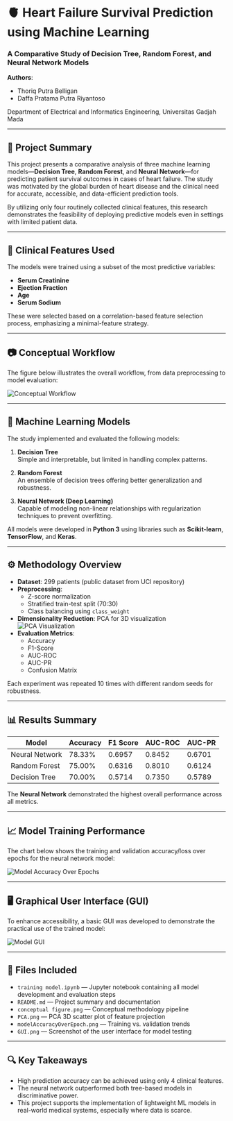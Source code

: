 # 🫀 Heart Failure Survival Prediction using Machine Learning

### A Comparative Study of Decision Tree, Random Forest, and Neural Network Models

**Authors**:  
- Thoriq Putra Belligan  
- Daffa Pratama Putra Riyantoso  

Department of Electrical and Informatics Engineering, Universitas Gadjah Mada

---

## 📖 Project Summary

This project presents a comparative analysis of three machine learning models—**Decision Tree**, **Random Forest**, and **Neural Network**—for predicting patient survival outcomes in cases of heart failure. The study was motivated by the global burden of heart disease and the clinical need for accurate, accessible, and data-efficient prediction tools.

By utilizing only four routinely collected clinical features, this research demonstrates the feasibility of deploying predictive models even in settings with limited patient data.

---

## 🧪 Clinical Features Used

The models were trained using a subset of the most predictive variables:

- **Serum Creatinine**
- **Ejection Fraction**
- **Age**
- **Serum Sodium**

These were selected based on a correlation-based feature selection process, emphasizing a minimal-feature strategy.

---

## 📷 Conceptual Workflow

The figure below illustrates the overall workflow, from data preprocessing to model evaluation:

![Conceptual Workflow](images/conceptual%20figure.png)

---

## 🧠 Machine Learning Models

The study implemented and evaluated the following models:

1. **Decision Tree**  
   Simple and interpretable, but limited in handling complex patterns.

2. **Random Forest**  
   An ensemble of decision trees offering better generalization and robustness.

3. **Neural Network (Deep Learning)**  
   Capable of modeling non-linear relationships with regularization techniques to prevent overfitting.

All models were developed in **Python 3** using libraries such as **Scikit-learn**, **TensorFlow**, and **Keras**.

---

## ⚙️ Methodology Overview

- **Dataset**: 299 patients (public dataset from UCI repository)  
- **Preprocessing**:
  - Z-score normalization
  - Stratified train-test split (70:30)
  - Class balancing using `class_weight`
- **Dimensionality Reduction**: PCA for 3D visualization  
  ![PCA Visualization](images/pca.png)
- **Evaluation Metrics**:
  - Accuracy
  - F1-Score
  - AUC-ROC
  - AUC-PR
  - Confusion Matrix

Each experiment was repeated 10 times with different random seeds for robustness.

---

## 📊 Results Summary

| Model           | Accuracy | F1 Score | AUC-ROC | AUC-PR |
|-----------------|----------|----------|---------|--------|
| Neural Network  | 78.33%   | 0.6957   | 0.8452  | 0.6701 |
| Random Forest   | 75.00%   | 0.6316   | 0.8010  | 0.6124 |
| Decision Tree   | 70.00%   | 0.5714   | 0.7350  | 0.5789 |

The **Neural Network** demonstrated the highest overall performance across all metrics.

---

## 📈 Model Training Performance

The chart below shows the training and validation accuracy/loss over epochs for the neural network model:

![Model Accuracy Over Epochs](images/modelAccuracyOverEpoch.png)

---

## 🖥️ Graphical User Interface (GUI)

To enhance accessibility, a basic GUI was developed to demonstrate the practical use of the trained model:

![Model GUI](images/GUI.png)

---

## 📁 Files Included

- `training model.ipynb` — Jupyter notebook containing all model development and evaluation steps
- `README.md` — Project summary and documentation
- `conceptual figure.png` — Conceptual methodology pipeline
- `PCA.png` — PCA 3D scatter plot of feature projection
- `modelAccuracyOverEpoch.png` — Training vs. validation trends
- `GUI.png` — Screenshot of the user interface for model testing

---

## 🔍 Key Takeaways

- High prediction accuracy can be achieved using only 4 clinical features.
- The neural network outperformed both tree-based models in discriminative power.
- This project supports the implementation of lightweight ML models in real-world medical systems, especially where data is scarce.

